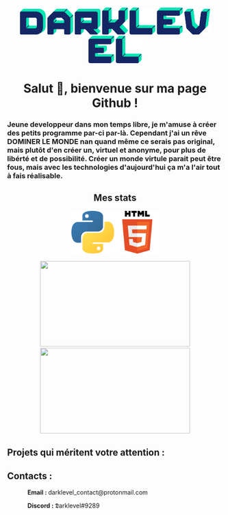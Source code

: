 <p align = "center">
    <a><img src ="https://github.com/xX-DARKLEVEL-Xx/xX-DARKLEVEL-Xx/blob/main/src/letters/cyborg-letter-d.png" width = "60px"></a>
    <a><img src ="https://github.com/xX-DARKLEVEL-Xx/xX-DARKLEVEL-Xx/blob/main/src/letters/cyborg-letter-a.png" width = "60px"></a>
    <a><img src ="https://github.com/xX-DARKLEVEL-Xx/xX-DARKLEVEL-Xx/blob/main/src/letters/cyborg-letter-r.png" width = "60px"></a>
    <a><img src ="https://github.com/xX-DARKLEVEL-Xx/xX-DARKLEVEL-Xx/blob/main/src/letters/cyborg-letter-k.png" width = "60px"></a>
    <a><img src ="https://github.com/xX-DARKLEVEL-Xx/xX-DARKLEVEL-Xx/blob/main/src/letters/cyborg-letter-l.png" width = "60px"></a>
    <a><img src ="https://github.com/xX-DARKLEVEL-Xx/xX-DARKLEVEL-Xx/blob/main/src/letters/cyborg-letter-e.png" width = "60px"></a>
    <a><img src ="https://github.com/xX-DARKLEVEL-Xx/xX-DARKLEVEL-Xx/blob/main/src/letters/cyborg-letter-v.png" width = "60px"></a>
    <a><img src ="https://github.com/xX-DARKLEVEL-Xx/xX-DARKLEVEL-Xx/blob/main/src/letters/cyborg-letter-e.png" width = "60px"></a>
    <a><img src ="https://github.com/xX-DARKLEVEL-Xx/xX-DARKLEVEL-Xx/blob/main/src/letters/cyborg-letter-l.png" width = "60px"></a>
</p> 

<h1 align = "center">Salut 👋, bienvenue sur ma page Github !</h1>

<p align = "center"> <h3>Jeune developpeur dans mon temps libre, je m'amuse à créer des petits programme par-ci par-là. Cependant j'ai un rêve DOMINER LE MONDE nan quand même ce serais pas original, mais plutôt d'en créer un, virtuel et anonyme, pour plus de libérté et de possibilité. Créer un monde virtule parait peut être fous, mais avec les technologies d'aujourd'hui ça m'a l'air tout à fais réalisable.</h3></p>

##

<h2 align ="center"><strong>Mes stats</strong></h2>
<p align = "center">
    <a><img src ="https://github.com/xX-DARKLEVEL-Xx/xX-DARKLEVEL-Xx/blob/main/src/python_logo.png" width ="100px"></a>
    <a><img src ="https://github.com/xX-DARKLEVEL-Xx/xX-DARKLEVEL-Xx/blob/main/src/html_logo.png" width ="100px"></a>
</p>

<p align = "center">
    <a><img src = "https://github-readme-stats.vercel.app/api?username=xX-DARKLEVEL-Xx&hide=prs&count_private=true&show_icons=true&theme=gotham"width = "350px" height ="200px"></a>
    <a><img src = "https://github-readme-stats.vercel.app/api/top-langs/?username=xX-DARKLEVEL-Xx&layout=compact)"width = "350px" height = "200px"></a>
    
<h2><strong>Projets qui méritent votre attention :</strong></h2>
<p align = "center">

</p>


<p>
    <h2><strong>Contacts :</strong></h2>
    <ol>
        <ul><strong>Email : </strong>darklevel_contact@protonmail.com</ul>
        <ul><strong>Discord : </strong>𝕯arklevel#9289</ul>
    </ol>
</p>
